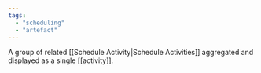 ```yaml
---
tags:
  - "scheduling"
  - "artefact"
---
```

A group of related [[Schedule Activity|Schedule Activities]] aggregated and displayed as a single [[activity]].